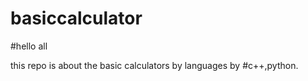# basiccalculator

#hello all



this repo is about the basic calculators by languages by #c++,python. 
